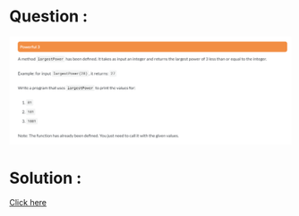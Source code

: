 # Question :
![powerful 3](https://github.com/prabhu30/coding/blob/main/Edyst/Python%20-%20Intro%20to%20Advanced/02_The%20Basics/38_powerful%203/image.png)

# Solution :
[Click here](https://github.com/prabhu30/coding/blob/main/Edyst/Python%20-%20Intro%20to%20Advanced/02_The%20Basics/38_powerful%203/solution.py)
